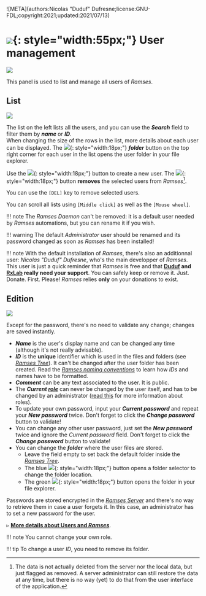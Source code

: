 ![META](authors:Nicolas "Duduf" Dufresne;license:GNU-FDL;copyright:2021;updated:2021/07/13)

# ![](/img/icons/users_bl.svg){: style="width:55px;"} User management

![](/img/client/user_management.png)

This panel is used to list and manage all users of *Ramses*.

## List

![](/img/client/userlist.png)

The list on the left lists all the users, and you can use the ***Search*** field to filter them by ***name*** or ***ID***.  
When changing the size of the rows in the list, more details about each user can be displayed. The ![](/img/icons/explore.svg){: style="width:18px;"} ***folder*** button on the top right corner for each user in the list opens the user folder in your file explorer.

Use the ![](/img/icons/add_sl.svg){: style="width:18px;"} button to create a new user. The ![](/img/icons/remove_sl.svg){: style="width:18px;"} button **removes** the selected users from *Ramses*[^1].

You can use the `[DEL]` key to remove selected users.

You can scroll all lists using `[Middle click]` as well as the `[Mouse wheel]`.

!!! note
    The *Ramses Daemon* can't be removed: it is a default user needed by *Ramses* automations, but you can rename it if you wish.

!!! warning
    The default *Administrator* user should be renamed and its password changed as soon as *Ramses* has been installed!

!!! note
    With the default installation of *Ramses*, there's also an additionnal user: *Nicolas "Duduf" Dufresne*, who's the main developper of *Ramses*. This user is just a quick reminder that *Ramses* is free and that **[Duduf](https://patreon.com/duduf) and [RxLab](http://donate.rxlab.info) really need your support**. You can safely keep or remove it. Just. Donate. First. Please! *Ramses* relies **only** on your donations to exist.

## Edition

![](/img/client/useredition.png)

Except for the password, there's no need to validate any change; changes are saved instantly.

- ***Name*** is the user's display name and can be changed any time (although it's not really advisable).
- ***ID*** is the **unique** identifier which is used in the files and folders (see [*Ramses Tree*](../files/index.md)). It can't be changed after the user folder has been created. Read the [*Ramses naming conventions*](../files/naming.md) to learn how *IDs* and names have to be formatted.
- ***Comment*** can be any text associated to the user. It is public.
- The ***Current [role](../../pipeline/administration.md)*** can never be changed by the user itself, and has to be changed by an administrator ([read this]((../../pipeline/administration.md)) for more information about roles).
- To update your own password, input your ***Current password*** and repeat your ***New password*** twice. Don't forget to click the ***Change password*** button to validate!
- You can change any other user password, just set the ***New password*** twice and ignore the *Current password* field. Don't forget to click the ***Change password*** button to validate!
- You can change the ***folder*** where the user files are stored.
    - Leave the field empty to set back the default folder inside the [*Ramses Tree*](../files/index.md).
    - The blue ![](/img/icons/set-folder_sl.svg){: style="width:18px;"} button opens a folder selector to change the folder location.
    - The green ![](/img/icons/go-to-explore-reveal-folder_sl.svg){: style="width:18px;"} button opens the folder in your file explorer.

Passwords are stored encrypted in the [*Ramses Server*](../server/index.md) and there's no way to retrieve them in case a user forgets it. In this case, an administrator has to set a new password for the user.

▹ **[More details about Users and *Ramses*](../../pipeline/administration.md)**.

!!! note
    You cannot change your own role.

!!! tip
    To change a user *ID*, you need to remove its folder.

[^1]:
    The data is not actually deleted from the server nor the local data, but just flagged as removed. A server administrator can still restore the data at any time, but there is no way (yet) to do that from the user interface of the application.